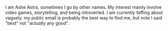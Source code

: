 I am Ashe Astra, sometimes I go by other names.
My interest mainly involve video games, storytelling, and being introverted.
I am currently faffing about vaguely.
my public email is probably the best way to find me, but note I said "best" not "actually any good".
